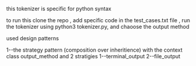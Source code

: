 this tokenizer is specific for python syntax 

to run this 
clone the repo ,
add specific code in the test_cases.txt file ,
run the tokenizer using python3 tokenizer.py,
and chaoose the output method 



used design patterns 

1--the strategy pattern (composition over inheritience) with the context class output_method and 2 stratigies 
    1--terminal_output
    2--file_output
